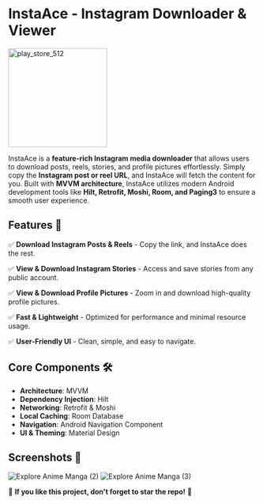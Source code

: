 # InstaAce - Instagram Downloader & Viewer

<img src="https://github.com/user-attachments/assets/ff81c2b7-7cc7-49a3-b449-f43626c13f2b" alt="play_store_512" width="200" height="200">



InstaAce is a **feature-rich Instagram media downloader** that allows users to download posts, reels, stories, and profile pictures effortlessly. Simply copy the **Instagram post or reel URL**, and InstaAce will fetch the content for you. Built with **MVVM architecture**, InstaAce utilizes modern Android development tools like **Hilt, Retrofit, Moshi, Room, and Paging3** to ensure a smooth user experience.

## Features 🚀

✅ **Download Instagram Posts & Reels** - Copy the link, and InstaAce does the rest.

✅ **View & Download Instagram Stories** - Access and save stories from any public account.

✅ **View & Download Profile Pictures** - Zoom in and download high-quality profile pictures.

✅ **Fast & Lightweight** - Optimized for performance and minimal resource usage.

✅ **User-Friendly UI** - Clean, simple, and easy to navigate.


## Core Components 🛠️

- **Architecture**: MVVM
- **Dependency Injection**: Hilt
- **Networking**: Retrofit & Moshi
- **Local Caching**: Room Database
- **Navigation**: Android Navigation Component
- **UI & Theming**: Material Design

## Screenshots 📸
![Explore Anime   Manga (2)](https://github.com/user-attachments/assets/7965806e-af28-4c55-81dc-6b8d22019a0e)
![Explore Anime   Manga (3)](https://github.com/user-attachments/assets/ea847a43-35e9-4445-b604-8a6bf52cb5dd)

🌟 **If you like this project, don't forget to star the repo!** 🌟

